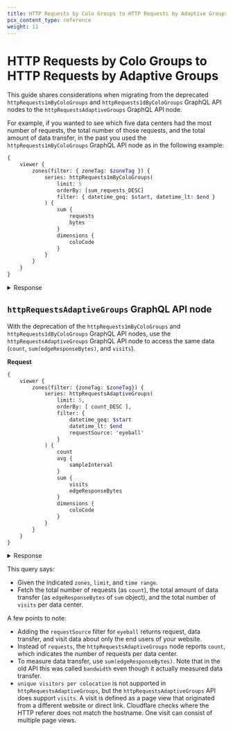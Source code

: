 ```yaml
---
title: HTTP Requests by Colo Groups to HTTP Requests by Adaptive Groups
pcx_content_type: reference
weight: 11
---
```


# HTTP Requests by Colo Groups to HTTP Requests by Adaptive Groups

This guide shares considerations when migrating from the deprecated `httpRequests1mByColoGroups` and `httpRequests1dByColoGroups` GraphQL API nodes to the `httpRequestsAdaptiveGroups` GraphQL API node.

For example, if you wanted to see which five data centers had the most number of requests, the total number of those requests, and the total amount of data transfer, in the past you used the `httpRequests1mByColoGroups` GraphQL API node as in the following example:

```graphql
{
	viewer {
		zones(filter: { zoneTag: $zoneTag }) {
			series: httpRequests1mByColoGroups(
				limit: 5
				orderBy: [sum_requests_DESC]
				filter: { datetime_geq: $start, datetime_lt: $end }
			) {
				sum {
					requests
					bytes
				}
				dimensions {
					coloCode
				}
			}
		}
	}
}
```

<details>
<summary>Response</summary>
<div>

```json
{
	"data": {
		"viewer": {
			"zones": [
				{
					"series": [
						{
							"dimensions": {
								"coloCode": "LHR"
							},
							"sum": {
								"bytes": 18260055,
								"requests": 4404
							}
						},
						{
							"dimensions": {
								"coloCode": "AMS"
							},
							"sum": {
								"bytes": 17563009,
								"requests": 4302
							}
						},
						{
							"dimensions": {
								"coloCode": "CDG"
							},
							"sum": {
								"bytes": 17200434,
								"requests": 4032
							}
						},
						{
							"dimensions": {
								"coloCode": "PTY"
							},
							"sum": {
								"bytes": 10400209,
								"requests": 2707
							}
						},
						{
							"dimensions": {
								"coloCode": "JIB"
							},
							"sum": {
								"bytes": 9040105,
								"requests": 2601
							}
						}
					]
				}
			]
		}
	},
	"errors": null
}
```

</div>
</details>

## `httpRequestsAdaptiveGroups` GraphQL API node

With the deprecation of the `httpRequests1mByColoGroups` and `httpRequests1dByColoGroups` GraphQL API nodes, use the `httpRequestsAdaptiveGroups` GraphQL API node to access the same data (`count`, `sum(edgeResponseBytes)`, and `visits`).

**Request**

```graphql
{
    viewer {
        zones(filter: {zoneTag: $zoneTag}) {
            series: httpRequestsAdaptiveGroups(
                limit: 5,
                orderBy: [ count_DESC ],
                filter: {
                    datetime_geq: $start
                    datetime_lt: $end
                    requestSource: 'eyeball'
                }
            ) {
                count
                avg {
                    sampleInterval
                }
                sum {
                    visits
                    edgeResponseBytes
                }
                dimensions {
                    coloCode
                }
            }
        }
    }
}
```

<details>
<summary>Response</summary>
<div>

```json
{
	"data": {
		"viewer": {
			"zones": [
				{
					"series": [
						{
							"avg": {
								"sampleInterval": 10
							},
							"count": 4350,
							"dimensions": {
								"coloCode": "LHR"
							},
							"sum": {
								"edgeResponseBytes": 17860000,
								"visits": 4120
							}
						},
						{
							"avg": {
								"sampleInterval": 10
							},
							"count": 4210,
							"dimensions": {
								"coloCode": "AMS"
							},
							"sum": {
								"edgeResponseBytes": 17110000,
								"visits": 3910
							}
						},
						{
							"avg": {
								"sampleInterval": 10
							},
							"count": 3890,
							"dimensions": {
								"coloCode": "CDG"
							},
							"sum": {
								"edgeResponseBytes": 17050000,
								"visits": 3700
							}
						},
						{
							"avg": {
								"sampleInterval": 10
							},
							"count": 2550,
							"dimensions": {
								"coloCode": "PTY"
							},
							"sum": {
								"edgeResponseBytes": 10286000,
								"visits": 2130
							}
						},
						{
							"avg": {
								"sampleInterval": 10
							},
							"count": 2410,
							"dimensions": {
								"coloCode": "JIB"
							},
							"sum": {
								"edgeResponseBytes": 9029000,
								"visits": 2080
							}
						}
					]
				}
			]
		}
	},
	"errors": null
}
```

</div>
</details>

This query says:

- Given the indicated `zones`, `limit`, and `time range`.
- Fetch the total number of requests (as `count`), the total amount of data transfer (as `edgeResponseBytes` of `sum` object), and the total number of `visits` per data center.

A few points to note:

- Adding the `requestSource` filter for `eyeball` returns request, data transfer, and visit data about only the end users of your website.
- Instead of `requests`, the `httpRequestsAdaptiveGroups` node reports `count`, which indicates the number of requests per data center.
- To measure data transfer, use `sum(edgeResponseBytes)`. Note that in the old API this was called `bandwidth` even though it actually measured data transfer.
- `unique visitors per colocation` is not supported in `httpRequestsAdaptiveGroups`, but the `httpRequestsAdaptiveGroups` API does support `visits`. A visit is defined as a page view that originated from a different website or direct link. Cloudflare checks where the HTTP referer does not match the hostname. One visit can consist of multiple page views.
